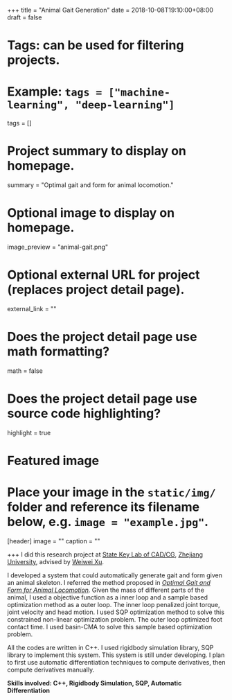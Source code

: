 +++
title = "Animal Gait Generation"
date = 2018-10-08T19:10:00+08:00
draft = false

# Tags: can be used for filtering projects.
# Example: `tags = ["machine-learning", "deep-learning"]`
tags = []

# Project summary to display on homepage.
summary = "Optimal gait and form for animal locomotion."

# Optional image to display on homepage.
image_preview = "animal-gait.png"

# Optional external URL for project (replaces project detail page).
external_link = ""

# Does the project detail page use math formatting?
math = false

# Does the project detail page use source code highlighting?
highlight = true

# Featured image
# Place your image in the `static/img/` folder and reference its filename below, e.g. `image = "example.jpg"`.
[header]
image = ""
caption = ""

+++
I did this research project at [State Key Lab of CAD/CG](http://www.cad.zju.edu.cn/english.html), [Zhejiang University](http://www.zju.edu.cn/english/), advised by [Weiwei Xu](http://www.cad.zju.edu.cn/home/weiweixu/weiweixu_en.htm).

I developed a system that could automatically generate gait and form given an animal skeleton. I referred the method proposed in [*Optimal Gait and Form for Animal Locomotion*](http://grail.cs.washington.edu/projects/animal-morphology/s2009/). Given the mass of different parts of the animal, I used a objective function as a inner loop and a sample based optimization method as a outer loop. The inner loop penalized joint torque, joint velocity and head motion. I used SQP optimization method to solve this constrained non-linear optimization problem. The outer loop optimized foot contact time. I used basin-CMA to solve this sample based optimization problem.

All the codes are written in C++. I used rigidbody simulation library, SQP library to implement this system. This system is still under developing. I plan to first use automatic differentiation techniques to compute derivatives, then compute derivatives manually.

**Skills involved: C++, Rigidbody Simulation, SQP, Automatic Differentiation**